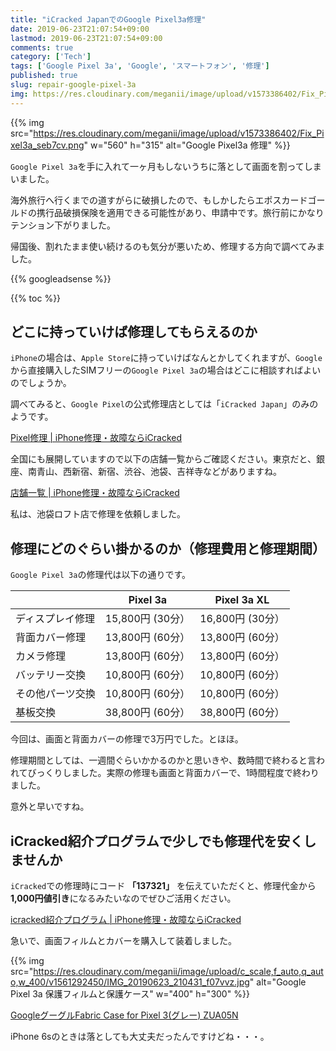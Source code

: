 ```yaml
---
title: "iCracked JapanでのGoogle Pixel3a修理"
date: 2019-06-23T21:07:54+09:00
lastmod: 2019-06-23T21:07:54+09:00
comments: true
category: ['Tech']
tags: ['Google Pixel 3a', 'Google', 'スマートフォン', '修理']
published: true
slug: repair-google-pixel-3a
img: https://res.cloudinary.com/meganii/image/upload/v1573386402/Fix_Pixel3a_seb7cv.png
---
```


{{% img src="https://res.cloudinary.com/meganii/image/upload/v1573386402/Fix_Pixel3a_seb7cv.png" w="560" h="315" alt="Google Pixel3a 修理" %}}

`Google Pixel 3a`を手に入れて一ヶ月もしないうちに落として画面を割ってしまいました。

海外旅行へ行くまでの道すがらに破損したので、もしかしたらエポスカードゴールドの携行品破損保険を適用できる可能性があり、申請中です。旅行前にかなりテンション下がりました。

帰国後、割れたまま使い続けるのも気分が悪いため、修理する方向で調べてみました。

<!--more-->
{{% googleadsense %}}

{{% toc %}}


## どこに持っていけば修理してもらえるのか

`iPhone`の場合は、`Apple Store`に持っていけばなんとかしてくれますが、`Google`から直接購入したSIMフリーの`Google Pixel 3a`の場合はどこに相談すればよいのでしょうか。

調べてみると、`Google Pixel`の公式修理店としては「`iCracked Japan`」のみのようです。


[Pixel修理 \| iPhone修理・故障ならiCracked](https://www.icracked.jp/service/google-repair.html)


全国にも展開していますので以下の店舗一覧からご確認ください。東京だと、銀座、南青山、西新宿、新宿、渋谷、池袋、吉祥寺などがありますね。

[店舗一覧 \| iPhone修理・故障ならiCracked](https://www.icracked.jp/storelist)


私は、池袋ロフト店で修理を依頼しました。


## 修理にどのぐらい掛かるのか（修理費用と修理期間）

`Google Pixel 3a`の修理代は以下の通りです。

|                  | Pixel 3a        | Pixel 3a XL     |
|------------------|-----------------|-----------------|
| ディスプレイ修理 | 15,800円 (30分） | 16,800円 (30分） |
| 背面カバー修理   | 13,800円 (60分） | 13,800円 (60分） |
| カメラ修理       | 13,800円 (60分） | 13,800円 (60分） |
| バッテリー交換   | 10,800円 (60分） | 10,800円 (60分） |
| その他パーツ交換 | 10,800円 (60分） | 10,800円 (60分） |
| 基板交換         | 38,800円 (60分） | 38,800円 (60分） |


今回は、画面と背面カバーの修理で3万円でした。とほほ。

修理期間としては、一週間ぐらいかかるのかと思いきや、数時間で終わると言われてびっくりしました。実際の修理も画面と背面カバーで、1時間程度で終わりました。

意外と早いですね。

## iCracked紹介プログラムで少しでも修理代を安くしませんか

`iCracked`での修理時にコード **「137321」** を伝えていただくと、修理代金から**1,000円値引き**になるみたいなのでぜひご活用ください。

[icracked紹介プログラム \| iPhone修理・故障ならiCracked](https://www.icracked.jp/cp/referral-program/)


急いで、画面フィルムとカバーを購入して装着しました。

{{% img src="https://res.cloudinary.com/meganii/image/upload/c_scale,f_auto,q_auto,w_400/v1561292450/IMG_20190623_210431_f07vvz.jpg" alt="Google Pixel 3a 保護フィルムと保護ケース" w="400" h="300" %}}

<a href="https://hb.afl.rakuten.co.jp/hgc/18b50ef7.2b4fad8f.18b50ef8.f673d0c6/?pc=https%3A%2F%2Fitem.rakuten.co.jp%2Fbiccamera%2F0842776107152%2F&m=http%3A%2F%2Fm.rakuten.co.jp%2Fbiccamera%2Fi%2F12381470%2F&link_type=pict&ut=eyJwYWdlIjoiaXRlbSIsInR5cGUiOiJwaWN0Iiwic2l6ZSI6IjI0MHgyNDAiLCJuYW0iOjEsIm5hbXAiOiJyaWdodCIsImNvbSI6MSwiY29tcCI6ImRvd24iLCJwcmljZSI6MSwiYm9yIjoxLCJjb2wiOjEsImJidG4iOjF9" target="_blank" rel="nofollow noopener noreferrer" style="word-wrap:break-word;"  ><amp-img src="https://hbb.afl.rakuten.co.jp/hgb/18b50ef7.2b4fad8f.18b50ef8.f673d0c6/?me_id=1269553&item_id=12381470&m=https%3A%2F%2Fthumbnail.image.rakuten.co.jp%2F%400_mall%2Fbiccamera%2Fcabinet%2Fproduct%2F3900%2F00000006043548_a01.jpg%3F_ex%3D80x80&pc=https%3A%2F%2Fthumbnail.image.rakuten.co.jp%2F%400_mall%2Fbiccamera%2Fcabinet%2Fproduct%2F3900%2F00000006043548_a01.jpg%3F_ex%3D240x240&s=240x240&t=pict" layout="fixed" width="250" height="250" alt="" title=""></amp-img></a>

<a href="https://hb.afl.rakuten.co.jp/hgc/18b50ef7.2b4fad8f.18b50ef8.f673d0c6/?pc=https%3A%2F%2Fitem.rakuten.co.jp%2Fbiccamera%2F0842776107152%2F&m=http%3A%2F%2Fm.rakuten.co.jp%2Fbiccamera%2Fi%2F12381470%2F&link_type=text&ut=eyJwYWdlIjoiaXRlbSIsInR5cGUiOiJ0ZXh0Iiwic2l6ZSI6IjI0MHgyNDAiLCJuYW0iOjEsIm5hbXAiOiJyaWdodCIsImNvbSI6MSwiY29tcCI6ImRvd24iLCJwcmljZSI6MSwiYm9yIjoxLCJjb2wiOjEsImJidG4iOjF9" target="_blank" rel="nofollow noopener noreferrer" style="word-wrap:break-word;"  >GoogleグーグルFabric Case for Pixel 3(グレー) ZUA05N</a>


iPhone 6sのときは落としても大丈夫だったんですけどね・・・。
